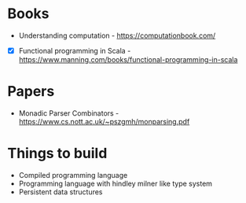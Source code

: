 # Books

- Understanding computation - https://computationbook.com/
- [x] Functional programming in Scala - https://www.manning.com/books/functional-programming-in-scala

# Papers

- Monadic Parser Combinators - https://www.cs.nott.ac.uk/~pszgmh/monparsing.pdf

# Things to build

- Compiled programming language
- Programming language with hindley milner like type system
- Persistent data structures
